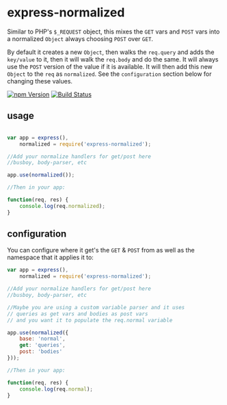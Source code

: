 express-normalized
==================

Similar to PHP's `$_REQUEST` object, this mixes the `GET` vars and `POST` vars into a normalized `Object` always choosing `POST` over `GET`.

By default it creates a new `Object`, then walks the `req.query` and adds the `key/value` to it, then it will walk the `req.body` and do the same.
It will always use the `POST` version of the value if it is available. It will then add this new `Object` to the `req` as `normalized`. See the `configuration` section
below for changing these values.

[![npm Version](https://img.shields.io/npm/v/express-normalized.svg?style=flat-square)](https://www.npmjs.org/package/express-normalized)
[![Build Status](http://img.shields.io/travis/yahoo/express-normalized.svg?style=flat-square)](https://travis-ci.org/yahoo/express-normalized)

usage
-----

```js

var app = express(),
    normalized = require('express-normalized');

//Add your normalize handlers for get/post here
//busboy, body-parser, etc

app.use(normalized());

//Then in your app:

function(req, res) {
    console.log(req.normalized);
}
```

configuration
-------------

You can configure where it get's the `GET` & `POST` from as well as the namespace that it applies it to:

```js
var app = express(),
    normalized = require('express-normalized');

//Add your normalize handlers for get/post here
//busboy, body-parser, etc

//Maybe you are using a custom variable parser and it uses
// queries as get vars and bodies as post vars
// and you want it to populate the req.normal variable

app.use(normalized({
    base: 'normal',
    get: 'queries',
    post: 'bodies'
}));

//Then in your app:

function(req, res) {
    console.log(req.normal);
}
```

